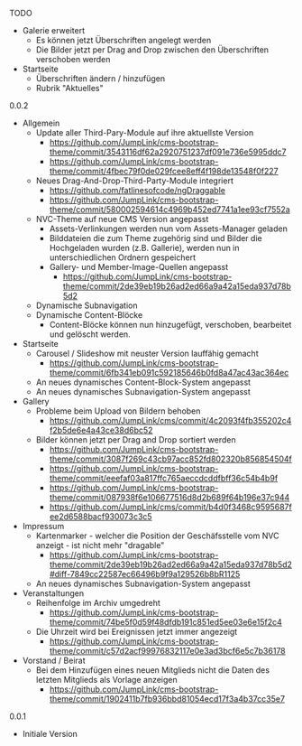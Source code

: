 TODO
  * Galerie erweitert
    * Es können jetzt Überschriften angelegt werden
    * Die Bilder jetzt per Drag and Drop zwischen den Überschriften verschoben werden
  * Startseite
    * Überschriften ändern / hinzufügen
    * Rubrik "Aktuelles"

0.0.2
  * Allgemein
    * Update aller Third-Pary-Module auf ihre aktuellste Version
      * https://github.com/JumpLink/cms-bootstrap-theme/commit/3543116df62a2920751237df091e736e5995ddc7
      * https://github.com/JumpLink/cms-bootstrap-theme/commit/4fbec79f0de029fcee8eff4f198de13548f0f227 
    * Neues Drag-And-Drop-Third-Party-Module integriert
      * https://github.com/fatlinesofcode/ngDraggable
      * https://github.com/JumpLink/cms-bootstrap-theme/commit/580002594614c4969b452ed7741a1ee93cf7552a
    * NVC-Theme auf neue CMS Version angepasst
      * Assets-Verlinkungen werden nun vom Assets-Manager geladen
      * Bilddateien die zum Theme zugehörig sind und Bilder die Hochgeladen wurden (z.B. Gallerie), werden nun in unterschiedlichen Ordnern gespeichert
      * Gallery- und Member-Image-Quellen angepasst
        * https://github.com/JumpLink/cms-bootstrap-theme/commit/2de39eb19b26ad2ed66a9a42a15eda937d78b5d2
    * Dynamische Subnavigation
    * Dynamische Content-Blöcke
      * Content-Blöcke können nun hinzugefügt, verschoben, bearbeitet und gelöscht werden.
  * Startseite
    * Carousel / Slideshow mit neuster Version lauffähig gemacht
      * https://github.com/JumpLink/cms-bootstrap-theme/commit/6fb341eb091c592185646b0fd8a47ac43ac364ec
    * An neues dynamisches Content-Block-System angepasst
    * An neues dynamisches Subnavigation-System angepasst
  * Gallery
    * Probleme beim Upload von Bildern behoben
      * https://github.com/JumpLink/cms/commit/4c2093f4fb355202c4f2b5de6e4a43ce38d6bc52
    * Bilder können jetzt per Drag and Drop sortiert werden
      * https://github.com/JumpLink/cms-bootstrap-theme/commit/3087f269c43cb97acc852fd802320b856854504f
      * https://github.com/JumpLink/cms-bootstrap-theme/commit/eeefaf03a817ffc765aeccdcddfbff36c54b4b9f
      * https://github.com/JumpLink/cms-bootstrap-theme/commit/087938f6e106677516d8d2b689f64b196e37c944
      * https://github.com/JumpLink/cms/commit/b4d0f3468c9595687fee2d6588bacf930073c3c5
  * Impressum
    * Kartenmarker - welcher die Position der Geschäfsstelle vom NVC anzeigt - ist nicht mehr "dragable"
      * https://github.com/JumpLink/cms-bootstrap-theme/commit/2de39eb19b26ad2ed66a9a42a15eda937d78b5d2#diff-7849cc22587ec66496b9f9a129526b8bR1125
    * An neues dynamisches Subnavigation-System angepasst
  * Veranstaltungen
    * Reihenfolge im Archiv umgedreht
      * https://github.com/JumpLink/cms-bootstrap-theme/commit/74be5f0d59f48dfdb191c851ed5ee03e6e15f2c4
    * Die Uhrzeit wird bei Ereignissen jetzt immer angezeigt
      * https://github.com/JumpLink/cms-bootstrap-theme/commit/c57d2acf99976832117e0e3ad3bcf6e5c7b36178
  * Vorstand / Beirat
    * Bei dem Hinzufügen eines neuen Mitglieds nicht die Daten des letzten Mitglieds als Vorlage anzeigen
      * https://github.com/JumpLink/cms-bootstrap-theme/commit/1902411b7fb936bbd81054ecd17f3a4b37cc35e7

0.0.1
  * Initiale Version